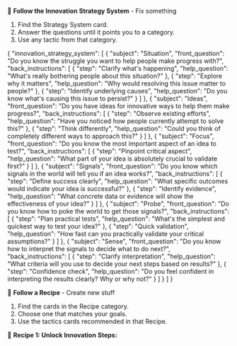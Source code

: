 📌 **Follow the Innovation Strategy System** - Fix something

1. Find the Strategy System card.
2. Answer the questions until it points you to a category.
3. Use any tactic from that category.

{
"innovation_strategy_system": [
{
"subject": "Situation",
"front_question": "Do you know the struggle you want to help people make progress with?",
"back_instructions": [
{
"step": "Clarify what's happening",
"help_question": "What's really bothering people about this situation?"
},
{
"step": "Explore why it matters",
"help_question": "Why would resolving this issue matter to people?"
},
{
"step": "Identify underlying causes",
"help_question": "Do you know what's causing this issue to persist?"
}
]
},
{
"subject": "Ideas",
"front_question": "Do you have ideas for innovative ways to help them make progress?",
"back_instructions": [
{
"step": "Observe existing efforts",
"help_question": "Have you noticed how people currently attempt to solve this?"
},
{
"step": "Think differently",
"help_question": "Could you think of completely different ways to approach this?"
}
]
},
{
"subject": "Focus",
"front_question": "Do you know the most important aspect of an idea to test?",
"back_instructions": [
{
"step": "Pinpoint critical aspect",
"help_question": "What part of your idea is absolutely crucial to validate first?"
}
]
},
{
"subject": "Signals",
"front_question": "Do you know which signals in the world will tell you if an idea works?",
"back_instructions": [
{
"step": "Define success clearly",
"help_question": "What specific outcomes would indicate your idea is successful?"
},
{
"step": "Identify evidence",
"help_question": "What concrete data or evidence will show the effectiveness of your idea?"
}
]
},
{
"subject": "Probe",
"front_question": "Do you know how to poke the world to get those signals?",
"back_instructions": [
{
"step": "Plan practical tests",
"help_question": "What's the simplest and quickest way to test your idea?"
},
{
"step": "Quick validation",
"help_question": "How fast can you practically validate your critical assumptions?"
}
]
},
{
"subject": "Sense",
"front_question": "Do you know how to interpret the signals to decide what to do next?",
"back_instructions": [
{
"step": "Clarify interpretation",
"help_question": "What criteria will you use to decide your next steps based on results?"
},
{
"step": "Confidence check",
"help_question": "Do you feel confident in interpreting the results clearly? Why or why not?"
}
]
}
]
}

📌 **Follow a Recipe** - Create new stuff

1. Find the cards in the Recipe category.
2. Choose one that matches your goals.
3. Use the tactics cards recommended in that Recipe.

📌 **Recipe 1: Unlock Innovation**
**Steps:**



